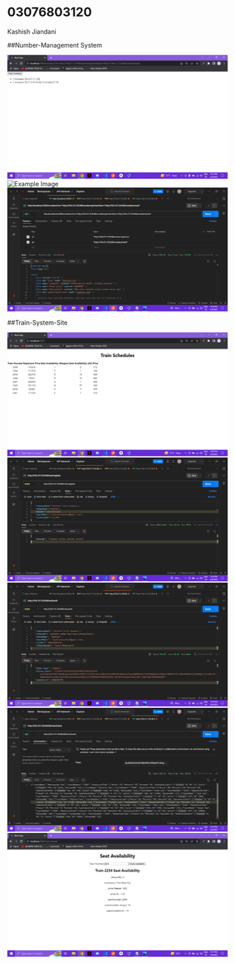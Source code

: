 # 03076803120
Kashish Jiandani

##Number-Management System

![Example Image](screenshots/number-management/1.png)
![Example Image](screenshots/number-management/2.png)
![Example Image](screenshots/number-management/3.png)

##Train-System-Site

![Example Image](screenshots/train-system-site/1.png)
![Example Image](screenshots/train-system-site/2.png)
![Example Image](screenshots/train-system-site/3.png)
![Example Image](screenshots/train-system-site/4.png)
![Example Image](screenshots/train-system-site/5.png)
